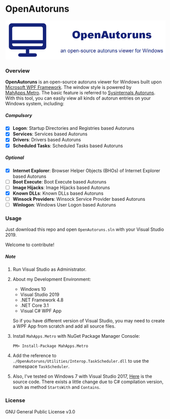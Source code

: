 # OpenAutoruns
<p align="center"><img src=".imgs/logo.png"/></p>

### Overview

**OpenAutoruns** is an open-source autoruns viewer for Windows built upon [Microsoft WPF Framework](https://docs.microsoft.com/en-us/dotnet/desktop/wpf/). The window style is powered by [MahApps.Metro](https://github.com/MahApps/MahApps.Metro). The basic feature is referred to [Sysinternals Autoruns](https://docs.microsoft.com/en-us/sysinternals/downloads/autoruns). With this tool, you can easily view all kinds of autorun entries on your Windows system, including:

##### *Compulsory*

- [x] **Logon**: Startup Directories and Registries based Autoruns
- [x] **Services**: Services based Autoruns
- [x] **Drivers**: Drivers based Autoruns
- [x] **Scheduled Tasks**: Scheduled Tasks based Autoruns

##### *Optional*

- [x] **Internet Explorer**: Browser Helper Objects (BHOs) of Internet Explorer based Autoruns
- [ ] **Boot Execute**: Boot Execute based Autoruns
- [ ] **Image Hijacks**: Image Hijacks based Autoruns
- [x] **Known DLLs**: Known DLLs based Autoruns
- [ ] **Winsock Providers**: Winsock Service Provider based Autoruns
- [ ] **Winlogon**: Windows User Logon based Autoruns

### Usage

Just download this repo and open `OpenAutoruns.sln` with your Visual Studio 2019. 

Welcome to contribute!

##### *Note*

1. Run Visual Studio as Administrator.

2. About my Development Environment:

   * Windows 10 
   * Visual Studio 2019
   * .NET Framework 4.8
   * .NET Core 3.1
   * Visual C# WPF App

   So if you have different version of Visual Studio, you may need to create a WPF App from scratch and add all source files.

3. Install `MahApps.Metro` with NuGet Package Manager Console:

   ```
   PM> Install-Package MahApps.Metro
   ```

4. Add the reference to `./OpenAutoruns/Utilities/Interop.TaskScheduler.dll` to use the namespace `TaskScheduler`.

5. Also, I've tested on Windows 7 with Visual Studio 2017, [Here](https://github.com/zhliuworks/OpenAutoruns/tree/master/Win7_VS2017) is the source code. There exists a little change due to C# compilation version, such as method `StartsWith` and `Contains`.

### License

GNU General Public License v3.0


